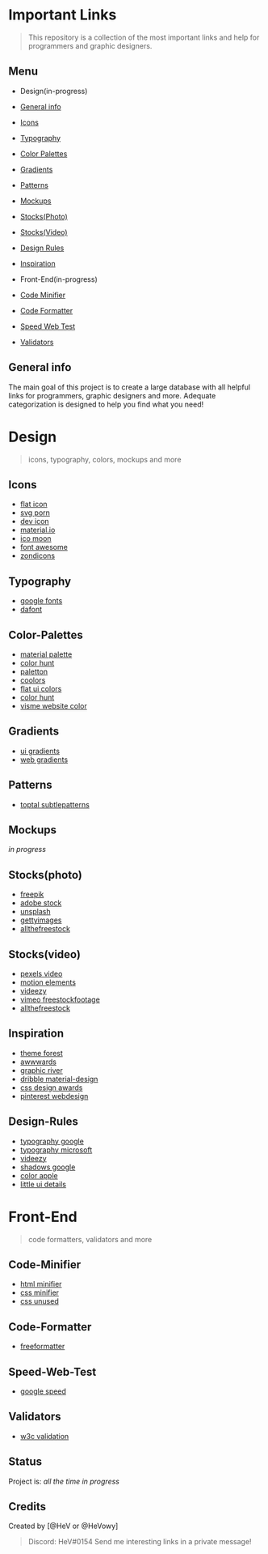# Important Links
> This repository is a collection of the most important links and help for programmers and graphic designers.

## Menu
* Design(in-progress)
* [General info](#general-info)
* [Icons](#icons)
* [Typography](#typography)
* [Color Palettes](#color-palettes)
* [Gradients](#gradients)
* [Patterns](#patterns)
* [Mockups](#mockups)
* [Stocks(Photo)](#stocks(photo))
* [Stocks(Video)](#stocks(video))
* [Design Rules](#design-rules)
* [Inspiration](#inspiration)

* Front-End(in-progress)
* [Code Minifier](#code-minifier)
* [Code Formatter](#code-formatter)
* [Speed Web Test](#speed-web-test)
* [Validators](#validators)

## General info
The main goal of this project is to create a large database with all helpful links for programmers, graphic designers and more. Adequate categorization is designed to help you find what you need!

# Design
> icons, typography, colors, mockups and more

## Icons
* [flat icon](https://www.flaticon.com/)
* [svg porn](https://svgporn.com/)
* [dev icon](http://konpa.github.io/devicon/)
* [material.io](https://material.io/icons/)
* [ico moon](https://icomoon.io/)
* [font awesome](https://fontawesome.com/)
* [zondicons](http://www.zondicons.com)

## Typography
* [google fonts](https://fonts.google.com/)
* [dafont](https://www.dafont.com/)

## Color-Palettes
* [material palette](https://www.materialpalette.com/)
* [color hunt](http://colorhunt.co/)
* [paletton](http://paletton.com/)
* [coolors](https://coolors.co/)
* [flat ui colors](https://flatuicolors.com/)
* [color hunt](http://colorhunt.co/)
* [visme website color](http://blog.visme.co/website-color-schemes/)

## Gradients
* [ui gradients](https://uigradients.com/)
* [web gradients](https://webgradients.com/)

## Patterns
* [toptal subtlepatterns](https://www.toptal.com/designers/subtlepatterns/)

## Mockups
_in progress_

## Stocks(photo)
* [freepik](https://www.freepik.com/)
* [adobe stock](https://stock.adobe.com/)
* [unsplash](https://unsplash.com/)
* [gettyimages](https://www.gettyimages.com/)
* [allthefreestock](http://allthefreestock.com/)

## Stocks(video)
* [pexels video](https://videos.pexels.com/)
* [motion elements](http://www.motionelements.com/)
* [videezy](https://www.videezy.com/)
* [vimeo freestockfootage](https://vimeo.com/channels/freestockfootage)
* [allthefreestock](http://allthefreestock.com/)

## Inspiration
* [theme forest](https://themeforest.net/)
* [awwwards](https://www.awwwards.com/)
* [graphic river](https://graphicriver.net/?osr=tn)
* [dribble material-design](https://dribbble.com/tags/material_design)
* [css design awards](https://www.cssdesignawards.com/)
* [pinterest webdesign](https://pl.pinterest.com/search/pins/?q=webdesign&rs=typed&term_meta[]=webdesign%7Ctyped)

## Design-Rules
* [typography google](https://material.io/design/typography/the-type-system.html#type-scale)
* [typography microsoft](https://docs.microsoft.com/pl-pl/windows/uwp/design/style/typography)
* [videezy](https://www.videezy.com/)
* [shadows google](https://material.io/guidelines/resources/shadows.html#shadows-illustrator)
* [color apple](https://developer.apple.com/ios/human-interface-guidelines/visual-design/color/)
* [little ui details](https://twitter.com/i/moments/880688233641848832)

# Front-End
> code formatters, validators and more

## Code-Minifier
* [html minifier](https://www.willpeavy.com/minifier/)
* [css minifier](https://cssminifier.com)
* [css unused](https://unused-css.com)

## Code-Formatter
* [freeformatter](https://www.freeformatter.com)

## Speed-Web-Test
* [google speed](https://developers.google.com/speed/)

## Validators
* [w3c validation](https://jigsaw.w3.org/css-validator/#validate_by_input+with_options)

## Status
Project is: _all the time in progress_

## Credits
Created by [@HeV or @HeVowy]
> Discord: HeV#0154
> Send me interesting links in a private message!
